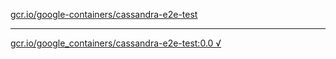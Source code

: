 [gcr.io/google-containers/cassandra-e2e-test](https://hub.docker.com/r/abcz/cassandra-e2e-test/tags/) 

----
[gcr.io/google_containers/cassandra-e2e-test:0.0 √](https://hub.docker.com/r/abcz/cassandra-e2e-test/tags/)

